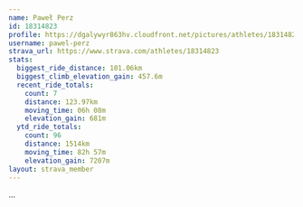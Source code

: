 ```yaml
---
name: Paweł Perz
id: 18314823
profile: https://dgalywyr863hv.cloudfront.net/pictures/athletes/18314823/5244308/1/large.jpg
username: pawel-perz
strava_url: https://www.strava.com/athletes/18314823
stats:
  biggest_ride_distance: 101.06km
  biggest_climb_elevation_gain: 457.6m
  recent_ride_totals:
    count: 7
    distance: 123.97km
    moving_time: 06h 08m
    elevation_gain: 681m
  ytd_ride_totals:
    count: 96
    distance: 1514km
    moving_time: 82h 57m
    elevation_gain: 7207m
layout: strava_member
--- 
```

...
